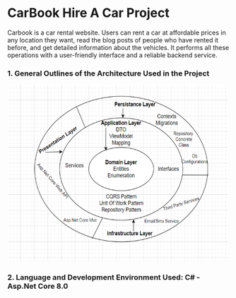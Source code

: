 <h1>CarBook Hire A Car Project</h1>
Carbook is a car rental website. Users can rent a car at affordable prices in any location they want, read the blog posts of people who have rented it before, and get detailed information about the vehicles. It performs all these operations with a user-friendly interface and a reliable backend service.

<h3>1. General Outlines of the Architecture Used in the Project</h3>
<img src="Presentation/HireACar.API/wwwroot/ProjectArch/HireACarArch.PNG" height="400px" width="500px">
<h3>2. Language and Development Environment Used: C# - Asp.Net Core 8.0</h3>
